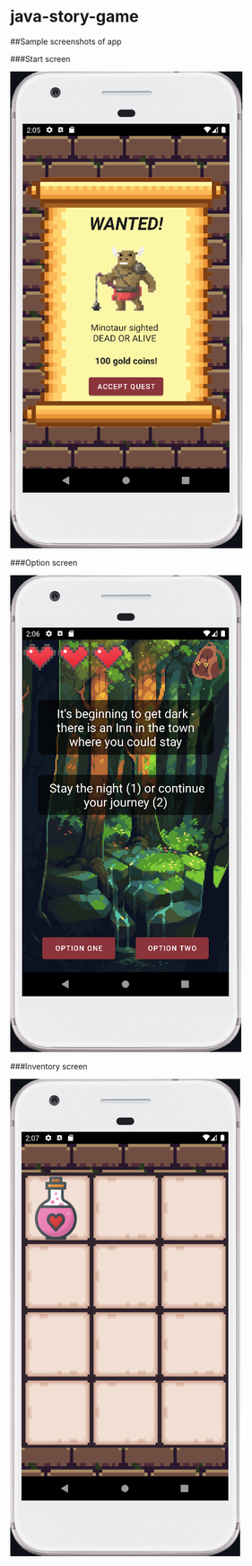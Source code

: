 # java-story-game
 

##Sample screenshots of app

###Start screen

![Sample of app](startscreen.png)

###Option screen

![Sample of app](optionscreen.png)

###Inventory screen

![Sample of app](inventoryscreen.png)
